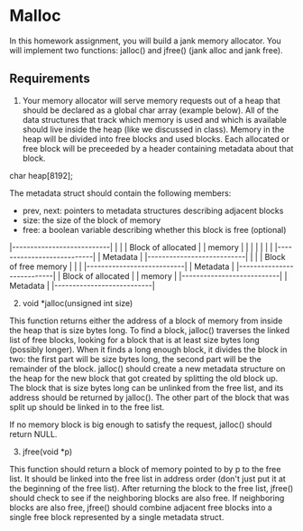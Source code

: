 # Malloc
In this homework assignment, you will build a jank memory allocator. You will implement two functions: jalloc() and jfree() (jank alloc and jank free).


Requirements
------------

1. Your memory allocator will serve memory requests out of a heap that should be declared as a global char array (example below). All of the data structures that track which memory is used and which is available should live inside the heap (like we discussed in class). Memory in the heap will be divided into free blocks and used blocks. Each allocated or free block will be preceeded by a header containing metadata about that block.


char heap[8192];

The metadata struct should contain the following members:
  * prev, next: pointers to metadata structures describing adjacent blocks
  * size: the size of the block of memory
  * free: a boolean variable describing whether this block is free (optional)


  |---------------------------|
  |                           |
  |     Block of allocated    |
  |     memory                |
  |                           |
  |                           |
  |                           |
  |---------------------------|
  |     Metadata              |
  |---------------------------|
  |                           |
  |     Block of free memory  |
  |                           |
  |---------------------------|
  |     Metadata              |
  |---------------------------|
  |     Block of allocated    |
  |     memory                |
  |---------------------------|
  |     Metadata              |
  |---------------------------|


2. void *jalloc(unsigned int size)

This function returns either the address of a block of memory from inside the heap that is size bytes long. To find a block, jalloc() traverses the linked list of free blocks, looking for a block that is at least size bytes long (possibly longer). When it finds a long enough block, it divides the block in two: the first part will be size bytes long, the second part will be the remainder of the block. jalloc() should create a new metadata structure on the heap for the new block that got created by splitting the old block up. The block that is size bytes long can be unlinked from the free list, and its address should be returned by jalloc(). The other part of the block that was split up should be linked in to the free list.

If no memory block is big enough to satisfy the request, jalloc() should return NULL.

3. jfree(void *p)

This function should return a block of memory pointed to by p to the free list. It should be linked into the free list in address order (don't just put it at the beginning of the free list). After returning the block to the free list, jfree() should check to see if the neighboring blocks are also free. If neighboring blocks are also free, jfree() should combine adjacent free blocks into a single free block represented by a single metadata struct.
